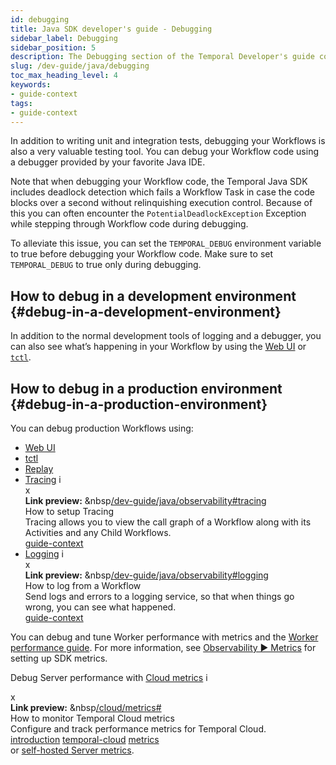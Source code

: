 ```yaml
---
id: debugging
title: Java SDK developer's guide - Debugging
sidebar_label: Debugging
sidebar_position: 5
description: The Debugging section of the Temporal Developer's guide covers the many ways to debug your application.
slug: /dev-guide/java/debugging
toc_max_heading_level: 4
keywords:
- guide-context
tags:
- guide-context
---
```


<!-- THIS FILE IS GENERATED. DO NOT EDIT THIS FILE DIRECTLY -->

In addition to writing unit and integration tests, debugging your Workflows is also a very valuable testing tool.
You can debug your Workflow code using a debugger provided by your favorite Java IDE.

Note that when debugging your Workflow code, the Temporal Java SDK includes deadlock detection which fails a Workflow Task in case the code blocks over a second without relinquishing execution control.
Because of this you can often encounter the `PotentialDeadlockException` Exception while stepping through Workflow code during debugging.

To alleviate this issue, you can set the `TEMPORAL_DEBUG` environment variable to true before debugging your Workflow code. Make sure to set `TEMPORAL_DEBUG` to true only during debugging.

## How to debug in a development environment {#debug-in-a-development-environment}

In addition to the normal development tools of logging and a debugger, you can also see what’s happening in your Workflow by using the [Web UI](/web-ui) or [`tctl`](/tctl-v1).

## How to debug in a production environment {#debug-in-a-production-environment}

You can debug production Workflows using:

- [Web UI](/web-ui)
- [tctl](/tctl-v1)
- [Replay](#replay)
- [Tracing](/dev-guide/java/observability#tracing) <span id="i-69350068-3962-4c52-972c-27856170f744" class="clickable-i clickable-link-preview">i</span><div id="preview-modal-69350068-3962-4c52-972c-27856170f744" class="preview-modal"><div class="modal-header"><div id="x-69350068-3962-4c52-972c-27856170f744" class="clickable-x clickable-link-preview">x</div><b>Link preview:</b>&nbsp;&nbsp<a href="/dev-guide/java/observability#tracing">/dev-guide/java/observability#tracing</a></div><div class="preview-modal-title">How to setup Tracing</div><div class="preview-modal-description">Tracing allows you to view the call graph of a Workflow along with its Activities and any Child Workflows.</div><div class="preview-modal-tags"><a class="preview-modal-tag" href="/tags/guide-context">guide-context</a></div></div>
- [Logging](/dev-guide/java/observability#logging) <span id="i-3832b4b7-c20b-4d79-a68b-44b85dcf729f" class="clickable-i clickable-link-preview">i</span><div id="preview-modal-3832b4b7-c20b-4d79-a68b-44b85dcf729f" class="preview-modal"><div class="modal-header"><div id="x-3832b4b7-c20b-4d79-a68b-44b85dcf729f" class="clickable-x clickable-link-preview">x</div><b>Link preview:</b>&nbsp;&nbsp<a href="/dev-guide/java/observability#logging">/dev-guide/java/observability#logging</a></div><div class="preview-modal-title">How to log from a Workflow</div><div class="preview-modal-description">Send logs and errors to a logging service, so that when things go wrong, you can see what happened.</div><div class="preview-modal-tags"><a class="preview-modal-tag" href="/tags/guide-context">guide-context</a></div></div>

You can debug and tune Worker performance with metrics and the [Worker performance guide](/dev-guide/worker-performance).
For more information, see [Observability ▶️ Metrics](/dev-guide/java/observability#metrics) for setting up SDK metrics.

Debug Server performance with [Cloud metrics](/cloud/metrics#) <span id="i-917740e6-5dfd-4eef-88f5-62b6d8129b52" class="clickable-i clickable-link-preview">i</span><div id="preview-modal-917740e6-5dfd-4eef-88f5-62b6d8129b52" class="preview-modal"><div class="modal-header"><div id="x-917740e6-5dfd-4eef-88f5-62b6d8129b52" class="clickable-x clickable-link-preview">x</div><b>Link preview:</b>&nbsp;&nbsp<a href="/cloud/metrics#">/cloud/metrics#</a></div><div class="preview-modal-title">How to monitor Temporal Cloud metrics</div><div class="preview-modal-description">Configure and track performance metrics for Temporal Cloud.</div><div class="preview-modal-tags"><a class="preview-modal-tag" href="/tags/introduction">introduction</a> <a class="preview-modal-tag" href="/tags/temporal-cloud">temporal-cloud</a> <a class="preview-modal-tag" href="/tags/metrics">metrics</a></div></div> or [self-hosted Server metrics](/kb/legacy-oss-prod-deploy#scaling-and-metrics).
